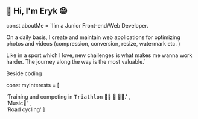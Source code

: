 <h2>👋 Hi, I'm Eryk 😁</h2>

const aboutMe = 
`I’m a Junior Front-end/Web Developer.

On a daily basis, I create and maintain web applications for optimizing photos and videos (compression, conversion, resize, watermark etc. )   

Like in a sport which I love, new challenges is what makes me wanna work harder. The journey along the way is the most valuable.`

Beside coding

const myInterests = [

'Training and competing in <kbd>Triathlon</kbd> 🏊🏻 🚴 🏃🏻.' ,
<br>
'Music🎸' ,
<br>
'Road cycling'
]
<br>
<br>


<!---
szczepanieceryk/szczepanieceryk is a ✨ special ✨ repository because its `README.md` (this file) appears on your GitHub profile.
You can click the Preview link to take a look at your changes.
--->
 

